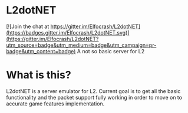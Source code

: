 # L2dotNET

[![Join the chat at https://gitter.im/Elfocrash/L2dotNET](https://badges.gitter.im/Elfocrash/L2dotNET.svg)](https://gitter.im/Elfocrash/L2dotNET?utm_source=badge&utm_medium=badge&utm_campaign=pr-badge&utm_content=badge)
A not so basic server for L2

# What is this?
L2dotNET is a server emulator for L2.
Current goal is to get all the basic functionality and the packet support fully working in order to move on to accurate game features implementation.
